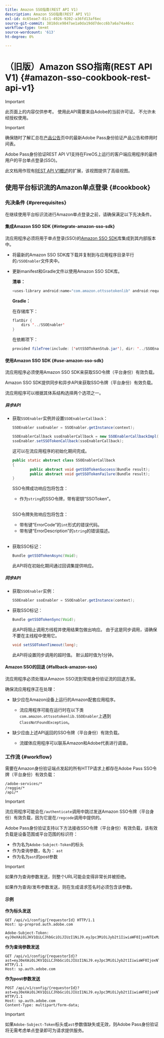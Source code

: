 ```yaml
---
title: Amazon SSO指南(REST API V1)
description: Amazon SSO指南(REST API V1)
exl-id: 4c65eae7-81c1-4926-9202-a36fd13af6ec
source-git-commit: 3818dce9847ae1a0da19dd7decc6b7a6a74a46cc
workflow-type: tm+mt
source-wordcount: '613'
ht-degree: 0%

---
```


# （旧版）Amazon SSO指南(REST API V1) {#amazon-sso-cookbook-rest-api-v1}

>[!IMPORTANT]
>
>此页面上的内容仅供参考。 使用此API需要来自Adobe的当前许可证。 不允许未经授权使用。

>[!IMPORTANT]
>
> 确保随时了解汇总在[产品公告](/help/authentication/product-announcements.md)页中的最新Adobe Pass身份验证产品公告和停用时间表。

Adobe Pass身份验证REST API V1支持在FireOS上运行的客户端应用程序的最终用户的平台单点登录(SSO)。

此文档用作现有[REST API V1概述](/help/authentication/integration-guide-programmers/legacy/rest-api-v1/rest-api-overview.md)的扩展，该视图提供了高级视图。

## 使用平台标识流的Amazon单点登录 {#cookbook}

### 先决条件 {#prerequisites}

在继续使用平台标识流进行Amazon单点登录之前，请确保满足以下先决条件。

#### 集成Amazon SSO SDK {#integrate-amazon-sso-sdk}

流应用程序必须将用于单点登录(SSO)的[Amazon SSO SDK](https://tve.zendesk.com/hc/en-us/article_attachments/360064368131/ottSSOTokenLib_v1.jar)库集成到其内部版本中。

* 将最新的Amazon SSO SDK库下载并复制到与应用程序目录平行的`/SSOEnabler`文件夹中。

* 更新manifest和Gradle文件以使用Amazon SSO SDK库。

  **清单：**

  ```JAVA
  <uses-library android:name="com.amazon.ottssotokenlib" android:required="false">
  ```

  **Gradle：**

  在存储库下：

  ```JAVA
  flatDir {
      dirs '../SSOEnabler'
  }
  ```

  在依赖项下：

  ```JAVA
  provided fileTree(include: ['ottSSOTokenStub.jar'], dir: '../SSOEnabler')
  ```

#### 使用Amazon SSO SDK {#use-amazon-sso-sdk}

流应用程序必须使用Amazon SSO SDK来获取SSO令牌（平台身份）有效负载。

Amazon SSO SDK提供同步和异步API来获取SSO令牌（平台身份）有效负载。

流应用程序可以根据其体系结构选择两个选项之一。

##### 异步API

* 获取`SSOEnabler`实例并设置`SSOEnablerCallback`：

  ```JAVA
  SSOEnabler ssoEnabler = SSOEnabler.getInstance(context);
  
  SSOEnablerCallback ssoEnablerCallback = new SSOEnablerCallbackImpl();
  ssoEnabler.setSSOTokenCallback(ssoEnablerCallback);
  ```

  这可以在流应用程序的初始化期间完成。

  ```JAVA
  public static abstract class SSOEnablerCallback
  {
          public abstract void getSSOTokenSuccess(Bundle result);
          public abstract void getSSOTokenFailure(Bundle result);
  }
  ```

  SSO令牌成功响应包将包含：
   * 作为`string`的SSO令牌，带有密钥“SSOToken”。

  <br/>

  SSO令牌失败响应包将包含：
   * 带有键“ErrorCode”的`int`形式的错误代码。
   * 带有键“ErrorDescription”的`string`的错误描述。

  <br/>

* 获取SSO标记：

  ```JAVA
  Bundle getSSOTokenAsync(Void);
  ```

  此API将在初始化期间通过回调集提供响应。

##### 同步API

* 获取`SSOEnabler`实例：

  ```JAVA
  SSOEnabler ssoEnabler = SSOEnabler.getInstance(context);
  ```

* 获取SSO标记：

  ```JAVA
  Bundle getSSOTokenSync(Void);
  ```

  此API将阻止调用方线程并使用结果包做出响应。 由于这是同步调用，请确保不要在主线程中使用它。

  ```JAVA
  void setSSOTokenTimeout(long);
  ```

  此API将设置同步调用的超时值。 默认超时值为1分钟。

#### Amazon SSO的回退 {#fallback-amazon-sso}

流应用程序必须处理从Amazon SSO流到常规身份验证流的回退方案。

确保流应用程序正在处理：

* 缺少应在Amazon设备上运行的Amazon配套应用程序。
   * 流应用程序可能在运行时在以下类`com.amazon.ottssotokenlib.SSOEnabler`上遇到`ClassNotFoundException`。

* 缺少应由上述API返回的SSO令牌（平台身份）有效负载。
   * 流媒体应用程序可以联系Amazon和Adobe代表进行调查。

### 工作流 {#workflow}

需要在Amazon身份验证端点发起的所有HTTP请求上都存在Adobe Pass SSO令牌（平台身份）有效负载：

```
/adobe-services/*
/reggie/*
/api/*
```

>[!IMPORTANT]
> 
> 流应用程序可能会在`/authenticate`调用中跳过发送Amazon SSO令牌（平台身份）有效负载，因为它是在`/regcode`调用中提供的。

Adobe Pass身份验证支持以下方法接收SSO令牌（平台身份）有效负载，该有效负载是设备范围或平台范围的标识符：

* 作为名为`Adobe-Subject-Token`的标头
* 作为查询参数，名为： `ast`
* 作为名为`ast`的post参数

>[!IMPORTANT]
>
> 如果作为查询参数发送，则整个URL可能会变得非常长并被拒绝。
>
> 如果作为查询/发布参数发送，则在生成请求签名时必须包含该参数。

#### 示例

**作为标头发送**

```HTTPS
GET /api/v1/config/{requestorId} HTTP/1.1 
Host: sp-preprod.auth.adobe.com

Adobe-Subject-Token: eyJ0eXAiOiJKV1QiLCJhbGciOiJIUzI1NiJ9.eyJpc3MiOiJyb2t1IiwiaWF0IjoxNTExMzY4ODAyLCJleHAiOjE1NDI5MDQ4MDIsImF1ZCI6ImFkb2JlIiwic3ViIjoiNWZjYzMwODctYWJmZi00OGU4LWJhZTgtODQzODViZTFkMzQwIiwiZGlkIjoiY2FmZjQ1ZDAtM2NhMy00MDg3LWI2MjMtNjFkZjNhMmNlOWM4In0.JlBFhNhNCJCDXLwBjy5tt3PtPcqbMKEIGZ6sr2NA
```

**作为查询参数发送**

```HTTPS
GET /api/v1/config/{requestorId}?ast=eyJ0eXAiOiJKV1QiLCJhbGciOiJIUzI1NiJ9.eyJpc3MiOiJyb2t1IiwiaWF0IjoxNTExMzY4ODAyLCJleHAiOjE1NDI5MDQ4MDIsImF1ZCI6ImFkb2JlIiwic3ViIjoiNWZjYzMwODctYWJmZi00OGU4LWJhZTgtODQzODViZTFkMzQwIiwiZGlkIjoiY2FmZjQ1ZDAtM2NhMy00MDg3LWI2MjMtNjFkZjNhMmNlOWM4In0.JlBFhNhNCJCDXLwBjy5tt3PtPcqbMKEIGZ6sr2NA HTTP/1.1
Host: sp.auth.adobe.com
```

**作为post参数发送**

```HTTPS
POST /api/v1/config/{requestorId}?ast=eyJ0eXAiOiJKV1QiLCJhbGciOiJIUzI1NiJ9.eyJpc3MiOiJyb2t1IiwiaWF0IjoxNTExMzY4ODAyLCJleHAiOjE1NDI5MDQ4MDIsImF1ZCI6ImFkb2JlIiwic3ViIjoiNWZjYzMwODctYWJmZi00OGU4LWJhZTgtODQzODViZTFkMzQwIiwiZGlkIjoiY2FmZjQ1ZDAtM2NhMy00MDg3LWI2MjMtNjFkZjNhMmNlOWM4In0.Jl\_BFhN\_h\_NCJCDXLwBjy5tt3PtPcqbMKEIGZ6sr2NA HTTP/1.1
Host: sp.auth.adobe.com 
Content-Type: multipart/form-data;
```

>[!IMPORTANT]
>
> 如果`Adobe-Subject-Token`标头或`ast`参数值缺失或无效，则Adobe Pass身份验证将无需考虑单点登录即可为请求提供服务。
